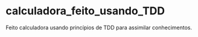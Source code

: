# calculadora_feito_usando_TDD
Feito calculadora usando princípios de TDD para assimilar conhecimentos.
